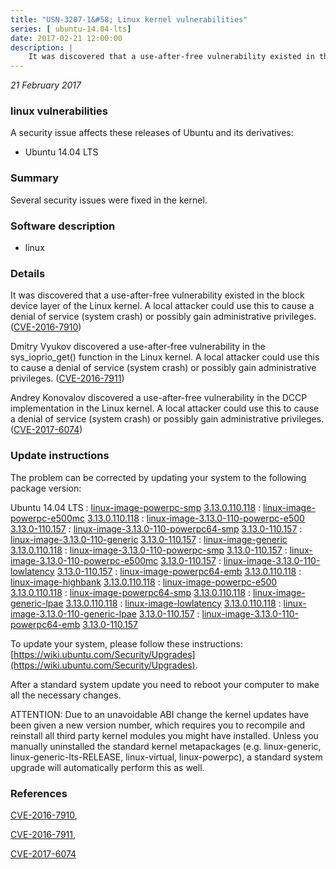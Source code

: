 ```yaml
---
title: "USN-3207-1&#58; Linux kernel vulnerabilities"
series: [ ubuntu-14.04-lts]
date: 2017-02-21 12:00:00
description: |
    It was discovered that a use-after-free vulnerability existed in the block device layer of the Linux kernel. A local attacker could use this to cause a denial of service (system crash) or possibly gain administrative privileges. ([CVE-2016-7910](http://people.ubuntu.com/~ubuntu-security/cve/CVE-2016-7910))
--- 
```

 
 

*21 February 2017*

### linux vulnerabilities

A security issue affects these releases of Ubuntu and its derivatives:

* Ubuntu 14.04 LTS

### Summary

Several security issues were fixed in the kernel. 

### Software description

* linux 

### Details

It was discovered that a use-after-free vulnerability existed in the block device layer of the Linux kernel. A local attacker could use this to cause a denial of service (system crash) or possibly gain administrative privileges. ([CVE-2016-7910](http://people.ubuntu.com/~ubuntu-security/cve/CVE-2016-7910))

Dmitry Vyukov discovered a use-after-free vulnerability in the sys_ioprio_get() function in the Linux kernel. A local attacker could use this to cause a denial of service (system crash) or possibly gain administrative privileges. ([CVE-2016-7911](http://people.ubuntu.com/~ubuntu-security/cve/CVE-2016-7911))

Andrey Konovalov discovered a use-after-free vulnerability in the DCCP implementation in the Linux kernel. A local attacker could use this to cause a denial of service (system crash) or possibly gain administrative privileges. ([CVE-2017-6074](http://people.ubuntu.com/~ubuntu-security/cve/CVE-2017-6074)) 

### Update instructions

The problem can be corrected by updating your system to the following package version:

Ubuntu 14.04 LTS
 : [linux-image-powerpc-smp](https://launchpad.net/ubuntu/+source/linux) <span> [3.13.0.110.118](https://launchpad.net/ubuntu/+source/linux/3.13.0-110.157) </span> 
 : [linux-image-powerpc-e500mc](https://launchpad.net/ubuntu/+source/linux) <span> [3.13.0.110.118](https://launchpad.net/ubuntu/+source/linux/3.13.0-110.157) </span> 
 : [linux-image-3.13.0-110-powerpc-e500](https://launchpad.net/ubuntu/+source/linux) <span> [3.13.0-110.157](https://launchpad.net/ubuntu/+source/linux/3.13.0-110.157) </span> 
 : [linux-image-3.13.0-110-powerpc64-smp](https://launchpad.net/ubuntu/+source/linux) <span> [3.13.0-110.157](https://launchpad.net/ubuntu/+source/linux/3.13.0-110.157) </span> 
 : [linux-image-3.13.0-110-generic](https://launchpad.net/ubuntu/+source/linux) <span> [3.13.0-110.157](https://launchpad.net/ubuntu/+source/linux/3.13.0-110.157) </span> 
 : [linux-image-generic](https://launchpad.net/ubuntu/+source/linux) <span> [3.13.0.110.118](https://launchpad.net/ubuntu/+source/linux/3.13.0-110.157) </span> 
 : [linux-image-3.13.0-110-powerpc-smp](https://launchpad.net/ubuntu/+source/linux) <span> [3.13.0-110.157](https://launchpad.net/ubuntu/+source/linux/3.13.0-110.157) </span> 
 : [linux-image-3.13.0-110-powerpc-e500mc](https://launchpad.net/ubuntu/+source/linux) <span> [3.13.0-110.157](https://launchpad.net/ubuntu/+source/linux/3.13.0-110.157) </span> 
 : [linux-image-3.13.0-110-lowlatency](https://launchpad.net/ubuntu/+source/linux) <span> [3.13.0-110.157](https://launchpad.net/ubuntu/+source/linux/3.13.0-110.157) </span> 
 : [linux-image-powerpc64-emb](https://launchpad.net/ubuntu/+source/linux) <span> [3.13.0.110.118](https://launchpad.net/ubuntu/+source/linux/3.13.0-110.157) </span> 
 : [linux-image-highbank](https://launchpad.net/ubuntu/+source/linux) <span> [3.13.0.110.118](https://launchpad.net/ubuntu/+source/linux/3.13.0-110.157) </span> 
 : [linux-image-powerpc-e500](https://launchpad.net/ubuntu/+source/linux) <span> [3.13.0.110.118](https://launchpad.net/ubuntu/+source/linux/3.13.0-110.157) </span> 
 : [linux-image-powerpc64-smp](https://launchpad.net/ubuntu/+source/linux) <span> [3.13.0.110.118](https://launchpad.net/ubuntu/+source/linux/3.13.0-110.157) </span> 
 : [linux-image-generic-lpae](https://launchpad.net/ubuntu/+source/linux) <span> [3.13.0.110.118](https://launchpad.net/ubuntu/+source/linux/3.13.0-110.157) </span> 
 : [linux-image-lowlatency](https://launchpad.net/ubuntu/+source/linux) <span> [3.13.0.110.118](https://launchpad.net/ubuntu/+source/linux/3.13.0-110.157) </span> 
 : [linux-image-3.13.0-110-generic-lpae](https://launchpad.net/ubuntu/+source/linux) <span> [3.13.0-110.157](https://launchpad.net/ubuntu/+source/linux/3.13.0-110.157) </span> 
 : [linux-image-3.13.0-110-powerpc64-emb](https://launchpad.net/ubuntu/+source/linux) <span> [3.13.0-110.157](https://launchpad.net/ubuntu/+source/linux/3.13.0-110.157) </span> 

To update your system, please follow these instructions: [https://wiki.ubuntu.com/Security/Upgrades](https://wiki.ubuntu.com/Security/Upgrades).

After a standard system update you need to reboot your computer to make all the necessary changes.

ATTENTION: Due to an unavoidable ABI change the kernel updates have been given a new version number, which requires you to recompile and reinstall all third party kernel modules you might have installed. Unless you manually uninstalled the standard kernel metapackages (e.g. linux-generic, linux-generic-lts-RELEASE, linux-virtual, linux-powerpc), a standard system upgrade will automatically perform this as well. 

### References

 
 [CVE-2016-7910](http://people.ubuntu.com/~ubuntu-security/cve/CVE-2016-7910), 

 [CVE-2016-7911](http://people.ubuntu.com/~ubuntu-security/cve/CVE-2016-7911), 

 [CVE-2017-6074](http://people.ubuntu.com/~ubuntu-security/cve/CVE-2017-6074)
 

